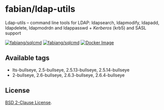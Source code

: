# fabian/ldap-utils

Ldap-utils – command line tools for LDAP: ldapsearch, ldapmodify, ldapadd, ldapdelete, ldapmodrdn and ldappasswd + *Kerberos* (krb5) and SASL support

[![fabiang/sqlcmd](https://img.shields.io/docker/pulls/fabiang/ldap-utils.svg)](https://hub.docker.com/r/fabiang/ldap-utils)
[![fabiang/sqlcmd](https://badgen.net/github/license/fabiang/docker-ldap-utils)](https://github.com/fabiang/docker-ldap-utils)
[![Docker Image](https://github.com/fabiang/docker-ldap-utils/actions/workflows/docker.yml/badge.svg)](https://github.com/fabiang/docker-ldap-utils/actions/workflows/docker.yml)

## Available tags

* lts-bullseye, 2.5-bullseye, 2.5.13-bullseye, 2.5.14-bullseye
* 2-bullseye, 2.6-bullseye, 2.6.3-bullseye, 2.6.4-bullseye

## License

[BSD 2-Clause License](LICENSE).
